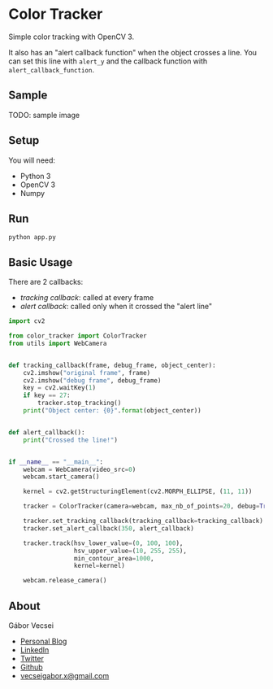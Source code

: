 # Color Tracker

Simple color tracking with OpenCV 3.

It also has an "alert callback function" when the object crosses a line. You can set this line with `alert_y` and
the callback function with `alert_callback_function`.

## Sample

TODO: sample image

## Setup

You will need:

- Python 3
- OpenCV 3
- Numpy

## Run

`python app.py`

## Basic Usage

There are 2 callbacks:

- *tracking callback*: called at every frame
- *alert callback*: called only when it crossed the "alert line"

```python
import cv2

from color_tracker import ColorTracker
from utils import WebCamera


def tracking_callback(frame, debug_frame, object_center):
    cv2.imshow("original frame", frame)
    cv2.imshow("debug frame", debug_frame)
    key = cv2.waitKey(1)
    if key == 27:
        tracker.stop_tracking()
    print("Object center: {0}".format(object_center))


def alert_callback():
    print("Crossed the line!")


if __name__ == "__main__":
    webcam = WebCamera(video_src=0)
    webcam.start_camera()

    kernel = cv2.getStructuringElement(cv2.MORPH_ELLIPSE, (11, 11))

    tracker = ColorTracker(camera=webcam, max_nb_of_points=20, debug=True)

    tracker.set_tracking_callback(tracking_callback=tracking_callback)
    tracker.set_alert_callback(350, alert_callback)

    tracker.track(hsv_lower_value=(0, 100, 100),
                  hsv_upper_value=(10, 255, 255),
                  min_contour_area=1000,
                  kernel=kernel)

    webcam.release_camera()
```

## About

Gábor Vecsei

- [Personal Blog](https://gaborvecsei.wordpress.com/)
- [LinkedIn](https://www.linkedin.com/in/gaborvecsei)
- [Twitter](https://twitter.com/GAwesomeBE)
- [Github](https://github.com/gaborvecsei)
- vecseigabor.x@gmail.com